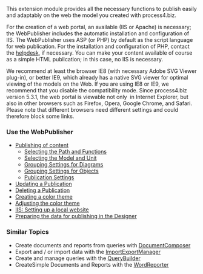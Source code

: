This extension module provides all the necessary functions to publish
easily and adaptably on the web the model you created with process4.biz.

For the creation of a web portal, an available (IIS or Apache) is
necessary; the WebPublisher includes the automatic installation and
configuration of IIS. The WebPublisher uses ASP (or PHP) by default as
the script language for web publication. For the installation and
configuration of PHP, contact
the [helpdesk](FAQs_before_contacting_the_p4b-Helpdesk), if necessary.
You can make your content available of course as a simple HTML
publication; in this case, no IIS is necessary.

We recommend at least the browser IE8 (with necessary Adobe SVG Viewer
plug-in), or better IE9, which already has a native SVG viewer for
optimal viewing of the models on the Web. If you are using IE8 or IE9,
we recommend that you disable the compatibility mode. Since process4.biz
version 5.3.1, the web portal is viewable not only  in Internet
Explorer, but also in other browsers such as Firefox, Opera, Google
Chrome, and Safari. Please note that different browsers need different
settings and could therefore block some links.

### Use the WebPublisher

- [Publishing of content](publishing-of-content)
  - [Selecting the Path and Functions](selecting-the-path-and-functions)
  - [Selecting the Model and Unit](selecting-the-model-and-unit)
  - [Grouping Settings for Diagrams](grouping-settings-for-diagrams)
  - [Grouping Settings for Objects](grouping-settings-for-objects)
  - [Publication Settings](publication-settings)
- [Updating a Publication](updating-a-publication)
- [Deleting a Publication](deleting-a-publication)
- [Creating a color theme](creating-a-color-theme)
- [Adjusting the color theme](adjusting-the-color-theme)
- [IIS: Setting up a local website](iis-setting-up-a-local-website)
- [Preparing the data for publishing in the Designer](preparing-the-data-for-publishing-in-the-designer)

### Similar Topics

-   Create documents and reports from queries
    with [DocumentComposer](documentcomposer)
-   Export and / or import data with
    the [ImportExportManager](importexportmanager)
-   Create and manage queries with the [QueryBuilder](querybuilder)
-   CreateSimple Documents and Reports with the
    [WordReporter](wordreporter)